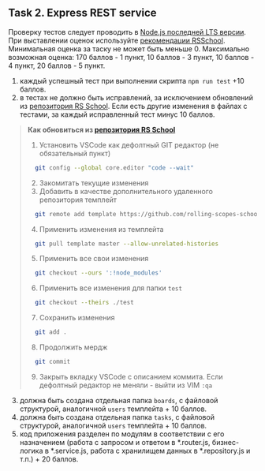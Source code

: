 ## Task 2. Express REST service

Проверку тестов следует проводить в [Node.js последней LTS версии](https://nodejs.org/en/).
При выставлении оценок используйте [рекомендации RSSchool](https://docs.rs.school/#/cross-check-flow?id=%d0%9f%d1%80%d0%b8%d0%bd%d1%86%d0%b8%d0%bf-%d0%be%d1%86%d0%b5%d0%bd%d0%ba%d0%b8-%d1%80%d0%b0%d0%b1%d0%be%d1%82%d1%8b-%d0%bf%d1%80%d0%b8-cross-check-%d0%bf%d1%80%d0%be%d0%b2%d0%b5%d1%80%d0%ba%d0%b5).
Минимальная оценка за таску не может быть меньше 0.
Максимально возможная оценка: 170 баллов - 1 пункт, 10 баллов - 3 пункт, 10 баллов - 4 пункт, 20 баллов - 5 пункт.

1. каждый успешный тест при выполнении скрипта `npm run test` +10 баллов.
2. в тестах не должно быть исправлений, за исключением обновлений из [репозитория RS School](https://github.com/rolling-scopes-school/nodejs-course-template/tree/master). Если есть другие изменения в файлах с тестами, за каждый исправленный тест минус 10 баллов.

  >  **Как обновиться из [репозитория RS School](https://github.com/rolling-scopes-school/nodejs-course-template/tree/master)**
  >  1. Установить VSCode как дефолтный GIT редактор (не обязательный пункт)
  >    ```bash
  >      git config --global core.editor "code --wait"
  >    ```
  >  2. Закомитать текущие изменения
  >  3. Добавить в качестве дополнительного удаленного репозитория темплейт
  >    ```bash
  >      git remote add template https://github.com/rolling-scopes-school/nodejs-course-template.git
  >    ```
  >  4. Применить изменения из темплейта
  >    ```bash
  >      git pull template master --allow-unrelated-histories
  >    ```
  >  5. Применить все свои изменения
  >    ```bash
  >      git checkout --ours ':!node_modules'
  >    ```
  >  6. Применить все изменения для папки `test`
  >    ```bash
  >      git checkout --theirs ./test
  >    ```
  >  7. Сохранить изменения
  >    ```bash
  >      git add .
  >    ```
  >  8. Продолжить мердж
  >    ```bash
  >      git commit
  >    ```
  >  9. Закрыть вкладку VSCode с описанием коммита. Если дефолтный редактор не меняли - выйти из VIM  `:qa`

3. должна быть создана отдельная папка `boards`, с файловой структурой, аналогичной `users` темплейта + 10 баллов.
4. должна быть создана отдельная папка `tasks`, с файловой структурой, аналогичной `users` темплейта + 10 баллов.
5. код приложения разделен по модулям в соответствии с его назначением (работа с запросом и ответом в *.router.js, бизнес-логика в *.service.js, работа с хранилищем данных в *.repository.js и т.п.) + 20 баллов.
